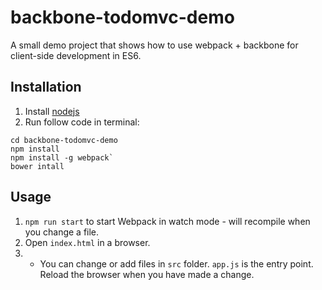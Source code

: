 # backbone-todomvc-demo

A small demo project that shows how to use webpack + backbone for client-side development in ES6.

## Installation

1. Install  [nodejs](https://nodejs.org)
2. Run follow code in terminal:

```
cd backbone-todomvc-demo
npm install
npm install -g webpack`
bower intall
```

## Usage

1. `npm run start` to start Webpack in watch mode - will recompile when you change a file.
2. Open `index.html` in a browser. 
3. * You can change or add files in `src` folder. `app.js` is the entry point. Reload the browser when you have made a change.